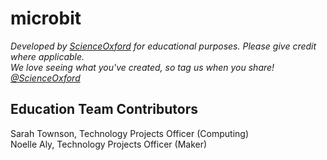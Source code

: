 # microbit


*Developed by [ScienceOxford](www.scienceoxford.com) for educational purposes. Please give credit where applicable.
<br>We love seeing what you've created, so tag us when you share! [@ScienceOxford](https://twitter.com/scienceoxford)*

## Education Team Contributors
Sarah Townson, Technology Projects Officer (Computing)
<br>Noelle Aly, Technology Projects Officer (Maker)

